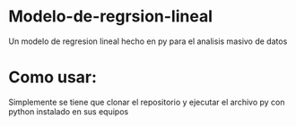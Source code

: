 # Modelo-de-regrsion-lineal
Un modelo de regresion lineal hecho en py para el analisis masivo de datos


# Como usar:
Simplemente se tiene que clonar el repositorio y ejecutar el archivo py con python instalado en sus equipos 
